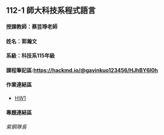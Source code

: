 ## 112-1 師大科技系程式語言

#### 授課教師：蔡芸琤老師

#### 姓名：郭瀚文

#### 系級：科技系115年級

#### 課程筆記區:https://hackmd.io/@gavinkuo123456/HJhBY6I0h

#### 作業連結區
+ [HW1](https://github.com/Gavinkuo123456/1121coding/tree/main/HW1)

#### 專題連結區

###### 紫銅隊長
